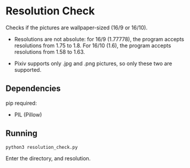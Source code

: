 # Resolution Check

Checks if the pictures are wallpaper-sized (16/9 or 16/10).

- Resolutions are not absolute: for 16/9 (1.77778), the program accepts resolutions from 1.75 to 1.8. For 16/10 (1.6), the program accepts resolutions from 1.58 to 1.63.

- Pixiv supports only .jpg and .png pictures, so only these two are supported.

## Dependencies

pip required:

- PIL (Pillow)

## Running

```python
python3 resolution_check.py
```

Enter the directory, and resolution.